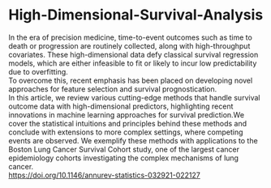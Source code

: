 # High-Dimensional-Survival-Analysis
In the era of precision medicine, time-to-event outcomes such as time to death or progression are routinely collected, along with high-throughput covariates. These high-dimensional data defy classical survival regression models, which are either infeasible to fit or likely to incur low predictability due to overfitting.</br>
To overcome this, recent emphasis has been placed on developing novel approaches for feature selection and survival prognostication.</br>
In this article, we review various cutting-edge methods that handle survival outcome data with high-dimensional predictors, highlighting recent innovations in machine learning approaches for survival prediction.We cover the statistical intuitions and principles behind these methods and conclude with extensions to more complex settings, where competing events are observed.
We exemplify these methods with applications to the Boston Lung Cancer Survival Cohort study, one of the largest cancer epidemiology cohorts investigating the complex mechanisms of lung cancer.</br>
https://doi.org/10.1146/annurev-statistics-032921-022127</br>
